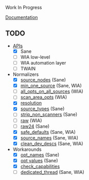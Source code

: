 Work In Progress

[Documentation](https://doc.openpaper.work/libinsane/latest/)

## TODO

* [APIs](https://doc.openpaper.work/libinsane/latest/libinsane/scan_apis.html)
  - [X] Sane
  - [ ] WIA low-level
  - [ ] WIA automation layer
  - [ ] TWAIN
* Normalizers
  - [X] [source_nodes](https://doc.openpaper.work/libinsane/latest/libinsane/normalizers_8h.html#a00631383dd47b29767cd0bc4cb2486f4) (Sane)
  - [X] [min_one_source](https://doc.openpaper.work/libinsane/latest/libinsane/normalizers_8h.html#aeaab4354a3d7cac9d671772638c39645) (Sane, WIA)
  - [ ] [all_opts_on_all_sources](https://doc.openpaper.work/libinsane/latest/libinsane/normalizers_8h.html#af74c3b5b0f598b4da581b9005bddf888) (WIA)
  - [ ] [scan_area_opts](https://doc.openpaper.work/libinsane/latest/libinsane/normalizers_8h.html#a083c0198fa60e7432ed767bc7eec1ff6) (WIA)
  - [X] [resolution](https://doc.openpaper.work/libinsane/latest/libinsane/normalizers_8h.html#a2d8204e4f237beec9eaeed1e81f86aab)
  - [X] [source_types](https://doc.openpaper.work/libinsane/latest/libinsane/normalizers_8h.html#a1a053e0afa1e078d4b4f7259d6ede3fb) (Sane)
  - [ ] [strip_non_scanners](https://doc.openpaper.work/libinsane/latest/libinsane/normalizers_8h.html#a6ad81b76fa1e382563696a4d48595c13) (Sane)
  - [ ] [raw](https://doc.openpaper.work/libinsane/latest/libinsane/normalizers_8h.html#a22994c0572bb0851582d7725ecb5706e) (WIA)
  - [ ] [raw24](https://doc.openpaper.work/libinsane/latest/libinsane/normalizers_8h.html#ade0dd5eaafad0116abe8dec7110a09d4) (Sane)
  - [X] [safe_defaults](https://doc.openpaper.work/libinsane/latest/libinsane/normalizers_8h.html#a67a372c4f853395a4666d6a08582b98a) (Sane, WIA)
  - [X] [source_names](https://doc.openpaper.work/libinsane/latest/libinsane/normalizers_8h.html#a84a13e5fb92110ea221550e1f8962920) (Sane, WIA)
  - [X] [clean_dev_descs](https://doc.openpaper.work/libinsane/latest/libinsane/workarounds_8h.html) (Sane, WIA)
* Workarounds
  - [X] [opt_names](https://doc.openpaper.work/libinsane/latest/libinsane/workarounds_8h.html#a2b87714fe5739e8e479aa955a5b0bb93) (Sane)
  - [X] [opt values](https://doc.openpaper.work/libinsane/latest/libinsane/workarounds_8h.html#a5f3347627b2e65cc425d070701e78659) (Sane)
  - [X] [check_capabilities](https://doc.openpaper.work/libinsane/latest/libinsane/workarounds_8h.html#aaec395e8d54241792ef51789934d0c6a)
  - [ ] [dedicated_thread](https://doc.openpaper.work/libinsane/latest/libinsane/workarounds_8h.html#ad8371ab4f697733b492b51474bf9da8d) (Sane, WIA)
